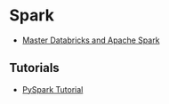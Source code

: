 # Spark

* [Master Databricks and Apache Spark](https://www.youtube.com/playlist?list=PL7_h0bRfL52qWoCcS18nXcT1s-5rSa1yp)

## Tutorials

* [PySpark Tutorial](https://www.youtube.com/watch?v=_C8kWso4ne4)